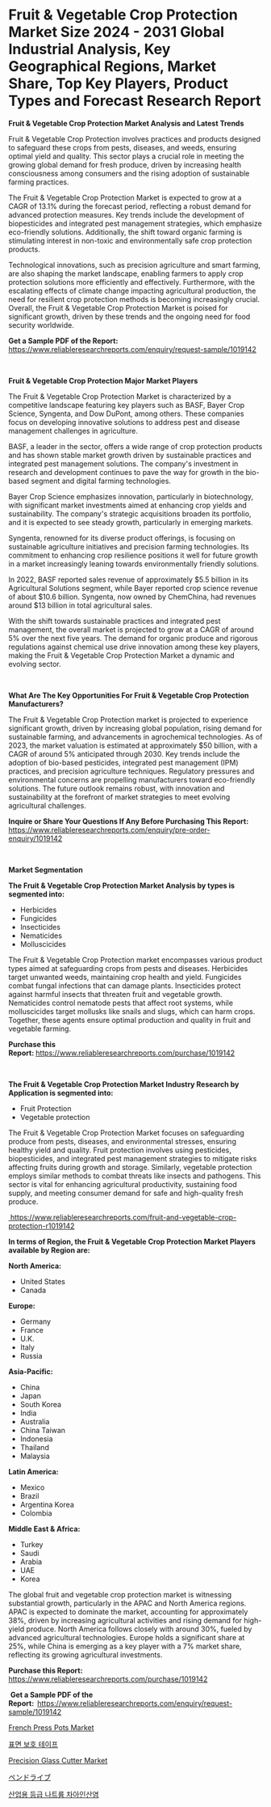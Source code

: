 <p><h1>Fruit & Vegetable Crop Protection Market Size 2024 - 2031 Global Industrial Analysis, Key Geographical Regions, Market Share, Top Key Players, Product Types and Forecast Research Report</h1></p><p><strong>Fruit & Vegetable Crop Protection Market Analysis and Latest Trends</strong></p>
<p><p>Fruit & Vegetable Crop Protection involves practices and products designed to safeguard these crops from pests, diseases, and weeds, ensuring optimal yield and quality. This sector plays a crucial role in meeting the growing global demand for fresh produce, driven by increasing health consciousness among consumers and the rising adoption of sustainable farming practices.</p><p>The Fruit & Vegetable Crop Protection Market is expected to grow at a CAGR of 13.1% during the forecast period, reflecting a robust demand for advanced protection measures. Key trends include the development of biopesticides and integrated pest management strategies, which emphasize eco-friendly solutions. Additionally, the shift toward organic farming is stimulating interest in non-toxic and environmentally safe crop protection products.</p><p>Technological innovations, such as precision agriculture and smart farming, are also shaping the market landscape, enabling farmers to apply crop protection solutions more efficiently and effectively. Furthermore, with the escalating effects of climate change impacting agricultural production, the need for resilient crop protection methods is becoming increasingly crucial. Overall, the Fruit & Vegetable Crop Protection Market is poised for significant growth, driven by these trends and the ongoing need for food security worldwide.</p></p>
<p><strong>Get a Sample PDF of the Report:&nbsp;</strong> <a href="https://www.reliableresearchreports.com/enquiry/request-sample/1019142">https://www.reliableresearchreports.com/enquiry/request-sample/1019142</a></p>
<p>&nbsp;</p>
<p><strong>Fruit & Vegetable Crop Protection Major Market Players</strong></p>
<p><p>The Fruit & Vegetable Crop Protection Market is characterized by a competitive landscape featuring key players such as BASF, Bayer Crop Science, Syngenta, and Dow DuPont, among others. These companies focus on developing innovative solutions to address pest and disease management challenges in agriculture.</p><p>BASF, a leader in the sector, offers a wide range of crop protection products and has shown stable market growth driven by sustainable practices and integrated pest management solutions. The company's investment in research and development continues to pave the way for growth in the bio-based segment and digital farming technologies.</p><p>Bayer Crop Science emphasizes innovation, particularly in biotechnology, with significant market investments aimed at enhancing crop yields and sustainability. The company's strategic acquisitions broaden its portfolio, and it is expected to see steady growth, particularly in emerging markets.</p><p>Syngenta, renowned for its diverse product offerings, is focusing on sustainable agriculture initiatives and precision farming technologies. Its commitment to enhancing crop resilience positions it well for future growth in a market increasingly leaning towards environmentally friendly solutions.</p><p>In 2022, BASF reported sales revenue of approximately $5.5 billion in its Agricultural Solutions segment, while Bayer reported crop science revenue of about $10.6 billion. Syngenta, now owned by ChemChina, had revenues around $13 billion in total agricultural sales.</p><p>With the shift towards sustainable practices and integrated pest management, the overall market is projected to grow at a CAGR of around 5% over the next five years. The demand for organic produce and rigorous regulations against chemical use drive innovation among these key players, making the Fruit & Vegetable Crop Protection Market a dynamic and evolving sector.</p></p>
<p>&nbsp;</p>
<p><strong>What Are The Key Opportunities For Fruit & Vegetable Crop Protection Manufacturers?</strong></p>
<p><p>The Fruit & Vegetable Crop Protection market is projected to experience significant growth, driven by increasing global population, rising demand for sustainable farming, and advancements in agrochemical technologies. As of 2023, the market valuation is estimated at approximately $50 billion, with a CAGR of around 5% anticipated through 2030. Key trends include the adoption of bio-based pesticides, integrated pest management (IPM) practices, and precision agriculture techniques. Regulatory pressures and environmental concerns are propelling manufacturers toward eco-friendly solutions. The future outlook remains robust, with innovation and sustainability at the forefront of market strategies to meet evolving agricultural challenges.</p></p>
<p><strong>Inquire or Share Your Questions If Any Before Purchasing This Report:</strong> <a href="https://www.reliableresearchreports.com/enquiry/pre-order-enquiry/1019142">https://www.reliableresearchreports.com/enquiry/pre-order-enquiry/1019142</a></p>
<p>&nbsp;</p>
<p><strong>Market Segmentation</strong></p>
<p><strong>The Fruit & Vegetable Crop Protection Market Analysis by types is segmented into:</strong></p>
<p><ul><li>Herbicides</li><li>Fungicides</li><li>Insecticides</li><li>Nematicides</li><li>Molluscicides</li></ul></p>
<p><p>The Fruit & Vegetable Crop Protection market encompasses various product types aimed at safeguarding crops from pests and diseases. Herbicides target unwanted weeds, maintaining crop health and yield. Fungicides combat fungal infections that can damage plants. Insecticides protect against harmful insects that threaten fruit and vegetable growth. Nematicides control nematode pests that affect root systems, while molluscicides target mollusks like snails and slugs, which can harm crops. Together, these agents ensure optimal production and quality in fruit and vegetable farming.</p></p>
<p><strong>Purchase this Report:&nbsp;</strong><a href="https://www.reliableresearchreports.com/purchase/1019142">https://www.reliableresearchreports.com/purchase/1019142</a></p>
<p>&nbsp;</p>
<p><strong>The Fruit & Vegetable Crop Protection Market Industry Research by Application is segmented into:</strong></p>
<p><ul><li>Fruit Protection</li><li>Vegetable protection</li></ul></p>
<p><p>The Fruit & Vegetable Crop Protection Market focuses on safeguarding produce from pests, diseases, and environmental stresses, ensuring healthy yield and quality. Fruit protection involves using pesticides, biopesticides, and integrated pest management strategies to mitigate risks affecting fruits during growth and storage. Similarly, vegetable protection employs similar methods to combat threats like insects and pathogens. This sector is vital for enhancing agricultural productivity, sustaining food supply, and meeting consumer demand for safe and high-quality fresh produce.</p></p>
<p><a href="https://www.reliableresearchreports.com/fruit-and-vegetable-crop-protection-r1019142">&nbsp;https://www.reliableresearchreports.com/fruit-and-vegetable-crop-protection-r1019142</a></p>
<p><strong>In terms of Region, the Fruit & Vegetable Crop Protection Market Players available by Region are:</strong></p>
<p>
    <p> <strong> North America: </strong>
        <ul>
            <li>United States</li>
            <li>Canada</li>
        </ul>
        </p> 
    <p> <strong> Europe: </strong>
        <ul>
            <li>Germany</li>
            <li>France</li>
            <li>U.K.</li>
            <li>Italy</li>
            <li>Russia</li>
        </ul>
        </p> 
    <p> <strong> Asia-Pacific: </strong>
        <ul>
            <li>China</li>
            <li>Japan</li>
            <li>South Korea</li>
            <li>India</li>
            <li>Australia</li>
            <li>China Taiwan</li>
            <li>Indonesia</li>
            <li>Thailand</li>
            <li>Malaysia</li>
        </ul>
        </p> 
    <p> <strong> Latin America: </strong>
        <ul>
            <li>Mexico</li>
            <li>Brazil</li>
            <li>Argentina Korea</li>
            <li>Colombia</li>
        </ul>
        </p> 
    <p> <strong> Middle East & Africa: </strong>
        <ul>
            <li>Turkey</li>
            <li>Saudi</li>
            <li>Arabia</li>
            <li>UAE</li>
            <li>Korea</li>
        </ul>
    </p>
    </p>
<p><p>The global fruit and vegetable crop protection market is witnessing substantial growth, particularly in the APAC and North America regions. APAC is expected to dominate the market, accounting for approximately 38%, driven by increasing agricultural activities and rising demand for high-yield produce. North America follows closely with around 30%, fueled by advanced agricultural technologies. Europe holds a significant share at 25%, while China is emerging as a key player with a 7% market share, reflecting its growing agricultural investments.</p></p>
<p><strong>Purchase this Report: </strong><a href="https://www.reliableresearchreports.com/purchase/1019142">https://www.reliableresearchreports.com/purchase/1019142</a></p>
<p>&nbsp;<strong>Get a Sample PDF of the Report:&nbsp;&nbsp;</strong><a href="https://www.reliableresearchreports.com/enquiry/request-sample/1019142">https://www.reliableresearchreports.com/enquiry/request-sample/1019142</a></p>
<p><strong></strong></p>
<p><p><a href="https://medium.com/@kaitlynkristyfj136/the-french-press-pots-market-has-experienced-impressive-growth-in-recent-years-expanding-its-f4b15d851fe5">French Press Pots Market</a></p><p><a href="https://medium.com/@aaronherman07/surface-protective-tapes-market-%EC%9D%98-%EA%B8%80%EB%A1%9C%EB%B2%8C-%EC%8B%9C%EC%9E%A5-%EA%B0%9C%EC%9A%94%EB%8A%94-%EC%A0%84-%EC%84%B8%EA%B3%84-%EB%B0%8F-%EC%A3%BC%EC%9A%94-%EC%8B%9C%EC%9E%A5%EC%9D%98-%EC%82%B0%EC%97%85%EC%97%90-%EC%98%81%ED%96%A5%EC%9D%84-%EB%AF%B8%EC%B9%98%EB%8A%94-%EC%A3%BC%EC%9A%94-%ED%8A%B8%EB%A0%8C%EB%93%9C%EC%97%90-%EB%8C%80%ED%95%9C-%EB%8F%85%ED%8A%B9%ED%95%9C-%EA%B4%80%EC%A0%90%EC%9D%84-%EC%A0%9C%EA%B3%B5%ED%95%A9%EB%8B%88%EB%8B%A4-12888c6b6dfa">표면 보호 테이프</a></p><p><a href="https://issuu.com/reportprime-2/docs/precision-glass-cutter-market-size-_558b6eff79af9d">Precision Glass Cutter Market</a></p><p><a href="https://medium.com/@shade463/%E3%82%B0%E3%83%AD%E3%83%BC%E3%83%90%E3%83%AB%E3%83%9A%E3%83%B3%E3%83%89%E3%83%A9%E3%82%A4%E3%83%96%E5%B8%82%E5%A0%B4%E5%88%86%E6%9E%90-%E4%B8%BB%E8%A6%81%E5%B8%82%E5%A0%B4%E3%83%88%E3%83%AC%E3%83%B3%E3%83%89%E3%81%A8%E5%B0%86%E6%9D%A5%E3%81%AE%E4%BA%88%E6%B8%AC-2024%E5%B9%B4-2031%E5%B9%B4-ba6fe9904fa1">ペンドライブ</a></p><p><a href="https://medium.com/@dorrishyatt1/%EC%82%B0%EC%97%85%EC%9A%A9-%ED%95%98%EC%9D%B4%ED%8F%AC%EC%9D%B8%EC%82%B0%EB%82%98%ED%8A%B8%EB%A5%A8-%EC%8B%9C%EC%9E%A5-%EA%B0%9C%EC%9A%94-2024%EB%85%84%EB%B6%80%ED%84%B0-2031%EB%85%84%EA%B9%8C%EC%A7%80%EC%9D%98-%EA%B8%80%EB%A1%9C%EB%B2%8C-%EC%8B%9C%EC%9E%A5-%EB%8F%99%ED%96%A5%EA%B3%BC-%EB%AF%B8%EB%9E%98-%EC%A0%84%EB%A7%9D-aa9ac91ea3b0">산업용 등급 나트륨 차아인산염</a></p></p>